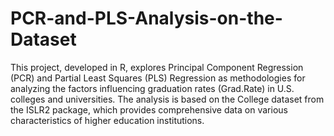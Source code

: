 # PCR-and-PLS-Analysis-on-the-Dataset
This project, developed in R, explores Principal Component Regression (PCR) and Partial Least Squares (PLS) Regression as methodologies for analyzing the factors influencing graduation rates (Grad.Rate) in U.S. colleges and universities. The analysis is based on the College dataset from the ISLR2 package, which provides comprehensive data on various characteristics of higher education institutions.
